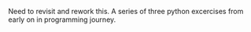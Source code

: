 Need to revisit and rework this. A series of three python excercises from early on in programming journey.
